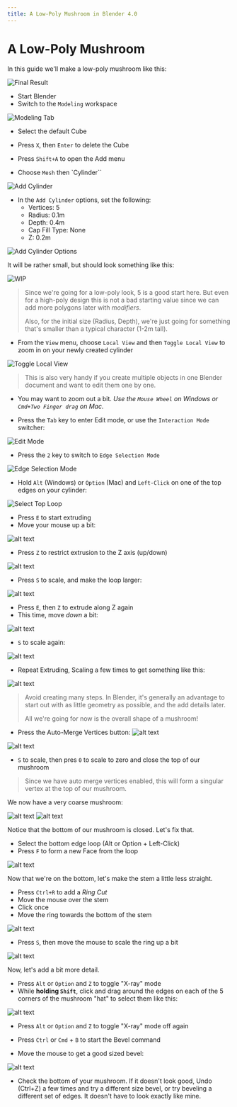 ```yaml
---
title: A Low-Poly Mushroom in Blender 4.0
---
```


# A Low-Poly Mushroom

In this guide we'll make a low-poly mushroom like this:

![Final Result](mushroom/final.png)

* Start Blender
* Switch to the `Modeling` workspace

![Modeling Tab](mushroom/modeling_tab.png)

* Select the default Cube
* Press `X`, then `Enter` to delete the Cube

* Press `Shift+A` to open the Add menu
* Choose `Mesh` then `Cylinder``

![Add Cylinder](mushroom/add_cylinder.png)

* In the `Add Cylinder` options, set the following:
  * Vertices: 5
  * Radius: 0.1m
  * Depth: 0.4m
  * Cap Fill Type: None
  * Z: 0.2m

![Add Cylinder Options](mushroom/add_cylinder_options.png)

It will be rather small, but should look something like this:

![WIP](mushroom/wip1.png)

> Since we're going for a low-poly look, 5 is a good start here. But even for a high-poly design this is not a bad starting value since we can add more polygons later with _modifiers_.
>
> Also, for the initial size (Radius, Depth), we're just going for something that's smaller than a typical character (1-2m tall).

* From the `View` menu, choose `Local View` and then `Toggle Local View` to zoom in on your newly created cylinder

![Toggle Local View](mushroom/local_view.png)

> This is also very handy if you create multiple objects in one Blender document and want to edit them one by one.

* You may want to zoom out a bit. _Use the `Mouse Wheel` on Windows or `Cmd+Two Finger drag` on Mac._

* Press the `Tab` key to enter Edit mode, or use the `Interaction Mode` switcher:

![Edit Mode](mushroom/edit_mode.png)

* Press the `2` key to switch to `Edge Selection Mode`

![Edge Selection Mode](mushroom/edge_selection_mode.png)

* Hold `Alt` (Windows) or `Option` (Mac) and `Left-Click` on one of the top edges on your cylinder:

![Select Top Loop](mushroom/select_top_loop.png)

* Press `E` to start extruding
* Move your mouse up a bit:

![alt text](mushroom/extrude1.png)

* Press `Z` to restrict extrusion to the Z axis (up/down)

![alt text](mushroom/extrude2.png)

* Press `S` to scale, and make the loop larger:

![alt text](mushroom/scale1.png)

* Press `E`, then `Z` to extrude along Z again
* This time, move *down* a bit:

![alt text](mushroom/extrude3.png)

* `S` to scale again:

![alt text](mushroom/scale2.png)

* Repeat Extruding, Scaling a few times to get something like this:

![alt text](mushroom/repeat1.png)

> Avoid creating many steps. In Blender, it's generally an advantage to start out with as little geometry as possible, and the add details later.
>
> All we're going for now is the overall shape of a mushroom!

* Press the Auto-Merge Vertices button: ![alt text](mushroom/auto_merge_vertices_button.png)

![alt text](mushroom/auto_merge_vertices_enabled.png)

* `S` to scale, then pres `0` to scale to zero and close the top of our mushroom

> Since we have auto merge vertices enabled, this will form a singular vertex at the top of our mushroom.

We now have a very coarse mushroom:

![alt text](mushroom/mushroom_phase1.png)
![alt text](mushroom/mushroom_phase1_bottom.png)

Notice that the bottom of our mushroom is closed. Let's fix that.

* Select the bottom edge loop (Alt or Option + Left-Click)
* Press `F` to form a new Face from the loop

![alt text](mushroom/bottom_closed.png)

Now that we're on the bottom, let's make the stem a little less straight.

* Press `Ctrl+R` to add a *Ring Cut*
* Move the mouse over the stem
* Click once
* Move the ring towards the bottom of the stem

![alt text](mushroom/ring_cut.png)

* Press `S`, then move the mouse to scale the ring up a bit

![alt text](mushroom/ring_scale.png)

Now, let's add a bit more detail.

* Press `Alt` or `Option` and `Z` to toggle "X-ray" mode
* While **holding `Shift`**, click and drag around the edges on each of the 5 corners of the mushroom "hat" to select them like this:

![alt text](mushroom/hat_corners_selection.png)

* Press `Alt` or `Option` and `Z` to toggle "X-ray" mode off again

* Press `Ctrl` or `Cmd` + `B` to start the Bevel command
* Move the mouse to get a good sized bevel:

![alt text](mushroom/bevel_corners.png)

* Check the bottom of your mushroom. If it doesn't look good, Undo (Ctrl+Z) a few times and try a different size bevel, or try beveling a different set of edges. It doesn't have to look exactly like mine.

